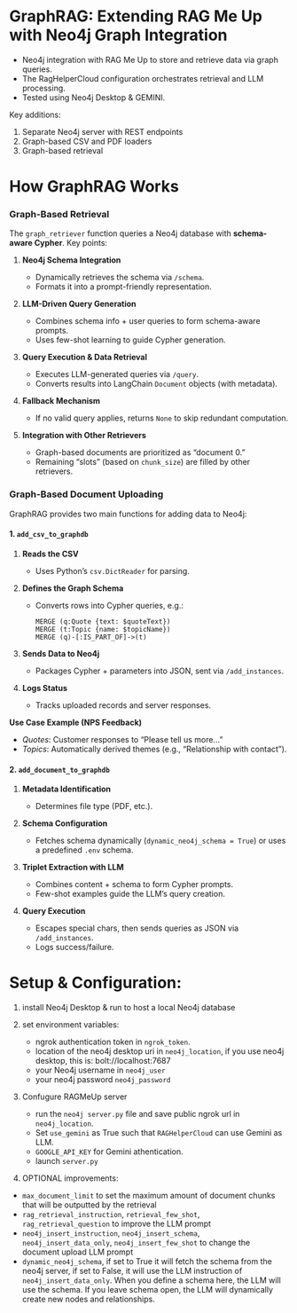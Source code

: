 # GraphRAG: Extending RAG Me Up with Neo4j Graph Integration

- Neo4j integration with RAG Me Up to store and retrieve data via graph queries.
- The RagHelperCloud configuration orchestrates retrieval and LLM processing.
- Tested using Neo4j Desktop & GEMINI.

Key additions:

1. Separate Neo4j server with REST endpoints
2. Graph-based CSV and PDF loaders
3. Graph-based retrieval

# How GraphRAG Works

### Graph-Based Retrieval

The `graph_retriever` function queries a Neo4j database with **schema-aware Cypher**. Key points:

1. **Neo4j Schema Integration**

   - Dynamically retrieves the schema via `/schema`.
   - Formats it into a prompt-friendly representation.

2. **LLM-Driven Query Generation**

   - Combines schema info + user queries to form schema-aware prompts.
   - Uses few-shot learning to guide Cypher generation.

3. **Query Execution & Data Retrieval**

   - Executes LLM-generated queries via `/query`.
   - Converts results into LangChain `Document` objects (with metadata).

4. **Fallback Mechanism**

   - If no valid query applies, returns `None` to skip redundant computation.

5. **Integration with Other Retrievers**
   - Graph-based documents are prioritized as “document 0.”
   - Remaining “slots” (based on `chunk_size`) are filled by other retrievers.

### Graph-Based Document Uploading

GraphRAG provides two main functions for adding data to Neo4j:

#### 1. `add_csv_to_graphdb`

1. **Reads the CSV**

   - Uses Python’s `csv.DictReader` for parsing.

2. **Defines the Graph Schema**

   - Converts rows into Cypher queries, e.g.:
     ```cypher
     MERGE (q:Quote {text: $quoteText})
     MERGE (t:Topic {name: $topicName})
     MERGE (q)-[:IS_PART_OF]->(t)
     ```

3. **Sends Data to Neo4j**

   - Packages Cypher + parameters into JSON, sent via `/add_instances`.

4. **Logs Status**
   - Tracks uploaded records and server responses.

**Use Case Example (NPS Feedback)**

- _Quotes_: Customer responses to “Please tell us more...”
- _Topics_: Automatically derived themes (e.g., “Relationship with contact”).

#### 2. `add_document_to_graphdb`

1. **Metadata Identification**

   - Determines file type (PDF, etc.).

2. **Schema Configuration**

   - Fetches schema dynamically (`dynamic_neo4j_schema = True`) or uses a predefined `.env` schema.

3. **Triplet Extraction with LLM**

   - Combines content + schema to form Cypher prompts.
   - Few-shot examples guide the LLM’s query creation.

4. **Query Execution**
   - Escapes special chars, then sends queries as JSON via `/add_instances`.
   - Logs success/failure.

# Setup & Configuration:

1. install Neo4j Desktop & run to host a local Neo4j database

2. set environment variables:

   - ngrok authentication token in `ngrok_token`.
   - location of the neo4j desktop uri in `neo4j_location`, if you use neo4j desktop, this is: bolt://localhost:7687
   - your Neo4j username in `neo4j_user`
   - your neo4j password `neo4j_password`

3. Confugure RAGMeUp server

   - run the `neo4j server.py` file and save public ngrok url in `neo4j_location`.
   - Set `use_gemini` as True such that `RAGHelperCloud` can use Gemini as LLM.
   - `GOOGLE_API_KEY` for Gemini athentication.
   - launch `server.py`

4. OPTIONAL improvements:

- `max_document_limit` to set the maximum amount of document chunks that will be outputted by the retrieval
- `rag_retrieval_instruction`, `retrieval_few_shot`, `rag_retrieval_question` to improve the LLM prompt
- `neo4j_insert_instruction`, `neo4j_insert_schema`, `neo4j_insert_data_only`, `neo4j_insert_few_shot` to change the document upload LLM prompt
- `dynamic_neo4j_schema`, if set to True it will fetch the schema from the neo4j server, if set to False, it will use the LLM instruction of `neo4j_insert_data_only`. When you define a schema here, the LLM will use the schema. If you leave schema open, the LLM will dynamically create new nodes and relationships.
